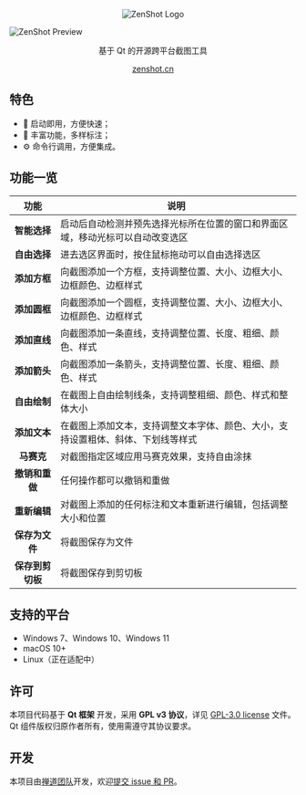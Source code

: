 <p align="center">
  <img src="https://raw.githubusercontent.com/easysoft/zenshot/master/assets/zenshot_logo.png" alt="ZenShot Logo" />
</p>

![ZenShot Preview](https://raw.githubusercontent.com/easysoft/zenshot/master/assets/zenshot_preview.png)

<p align="center">基于 Qt 的开源跨平台截图工具</p>

<p align="center"><a href="https://zenshot.cn" target="_blank">zenshot.cn</a></p>

## 特色

* 🚀 启动即用，方便快速；
* 🪩 丰富功能，多样标注；
* ⚙️ 命令行调用，方便集成。

## 功能一览

|       功能       | 说明                                                         |
| :--------------: | ------------------------------------------------------------ |
|   **智能选择**   | 启动后自动检测并预先选择光标所在位置的窗口和界面区域，移动光标可以自动改变选区 |
|   **自由选择**   | 进去选区界面时，按住鼠标拖动可以自由选择选区                 |
|   **添加方框**   | 向截图添加一个方框，支持调整位置、大小、边框大小、边框颜色、边框样式 |
|   **添加圆框**   | 向截图添加一个圆框，支持调整位置、大小、边框大小、边框颜色、边框样式 |
|   **添加直线**   | 向截图添加一条直线，支持调整位置、长度、粗细、颜色、样式     |
|   **添加箭头**   | 向截图添加一条箭头，支持调整位置、长度、粗细、颜色、样式     |
|   **自由绘制**   | 在截图上自由绘制线条，支持调整粗细、颜色、样式和整体大小     |
|   **添加文本**   | 在截图上添加文本，支持调整文本字体、颜色、大小，支持设置粗体、斜体、下划线等样式 |
|    **马赛克**    | 对截图指定区域应用马赛克效果，支持自由涂抹                   |
|  **撤销和重做**  | 任何操作都可以撤销和重做                                     |
|   **重新编辑**   | 对截图上添加的任何标注和文本重新进行编辑，包括调整大小和位置 |
|  **保存为文件**  | 将截图保存为文件                                             |
| **保存到剪切板** | 将截图保存到剪切板                                           |

## 支持的平台

* Windows 7、Windows 10、Windows 11
* macOS 10+
* Linux（正在适配中）

## 许可

本项目代码基于 **Qt 框架** 开发，采用 **GPL v3 协议**，详见 [GPL-3.0 license](https://github.com/easysoft/zenshot/blob/main/COPYING) 文件。  Qt 组件版权归原作者所有，使用需遵守其协议要求。  

## 开发

本项目由[禅道团队](https://www.zentao.net/)开发，欢迎[提交 issue 和 PR](https://github.com/easysoft/zenshot/issues)。
